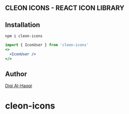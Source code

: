 ## CLEON ICONS - REACT ICON LIBRARY

## Installation

```bash
npm i cleon-icons
```

```jsx
import { IconUser } from 'cleon-icons'
<>
  <IconUser />
</>
```

## Author

[Diqi Al-Haqqi](https://x.com/dqalhq)
# cleon-icons

